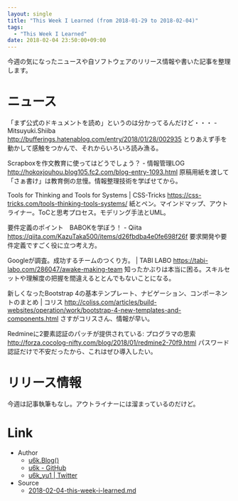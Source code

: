 ```yaml
---
layout: single
title: "This Week I Learned (from 2018-01-29 to 2018-02-04)"
tags:
  - "This Week I Learned"
date: 2018-02-04 23:50:00+09:00
---
```


今週の気になったニュースや自ソフトウェアのリリース情報や書いた記事を整理します。

# ニュース

「まず公式のドキュメントを読め」というのは分かってるんだけど・・・ - Mitsuyuki.Shiiba http://bufferings.hatenablog.com/entry/2018/01/28/002935
とりあえず手を動かして感触をつかんで、それからいろいろ読み漁る。

Scrapboxを作文教育に使ってはどうでしょう？ - 情報管理LOG http://hokoxjouhou.blog105.fc2.com/blog-entry-1093.html
原稿用紙を渡して「さぁ書け」は教育側の怠慢。情報整理技術を学ばせてから。

Tools for Thinking and Tools for Systems | CSS-Tricks https://css-tricks.com/tools-thinking-tools-systems/
紙とペン。マインドマップ、アウトライナー。ToCと思考プロセス。モデリング手法とUML。

要件定義のポイント　BABOKを学ぼう！ - Qiita https://qiita.com/KazuTaka500/items/d26fbdba4e0fe698f26f
要求開発や要件定義ですごく役に立つ考え方。

Googleが調査。成功するチームのつくり方。 | TABI LABO https://tabi-labo.com/286047/awake-making-team
知ったかぶりは本当に困る。スキルセットや理解度の把握を間違えるととんでもないことになる。

新しくなったBootstrap 4の基本テンプレート、ナビゲーション、コンポーネントのまとめ | コリス http://coliss.com/articles/build-websites/operation/work/bootstrap-4-new-templates-and-components.html
さすがコリスさん、情報が早い。

Redmineに2要素認証のパッチが提供されている: プログラマの思索 http://forza.cocolog-nifty.com/blog/2018/01/redmine2-70f9.html
パスワード認証だけで不安だったから、これはぜひ導入したい。

# リリース情報

今週は記事執筆もなし。アウトライナーには溜まっているのだけど。

# Link

- Author
    - [u6k.Blog()](https://blog.u6k.me/)
    - [u6k - GitHub](https://github.com/u6k)
    - [u6k_yu1 \| Twitter](https://twitter.com/u6k_yu1)
- Source
    - [2018-02-04-this-week-i-learned.md](https://github.com/u6k/blog/blob/master/_posts/2018-02-04-this-week-i-learned.md)
